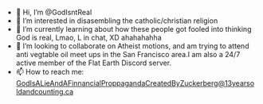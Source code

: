 - 👋 Hi, I’m @GodIsntReal 
- 👀 I’m interested in disasembling the catholic/christian religion
- 🌱 I’m currently learning about how these people got fooled into thinking God is real, Lmao, L in chat, XD ahahahahha
- 💞️ I’m looking to collaborate on Atheist motions, and am trying to attend anti vegtable oil meet ups in the San Francisco area.I am also a 24/7 active member of the Flat Earth Discord server.
- 📫 How to reach me: GodIsALieAndAFinnancialProppagandaCreatedByZuckerberg@13yearsoldandcounting.ca

<!---
Uncle bens rice is litterally the best thing to ever be invented.
--->
